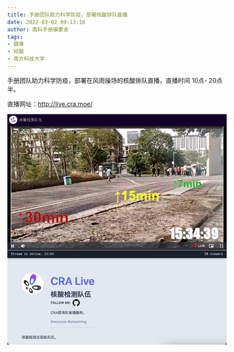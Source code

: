 ```yaml
---
title: 手册团队助力科学防疫，部署核酸排队直播
date: 2022-03-02 09:13:18
author: 南科手册编委会
tags:
- 健康
- 核酸
- 南方科技大学
---
```


手册团队助力科学防疫，部署在风雨操场的核酸排队直播，直播时间 10点- 20点半。

直播网址：<http://live.cra.moe/>

![界面截图](/post-img/live-queue.png)
